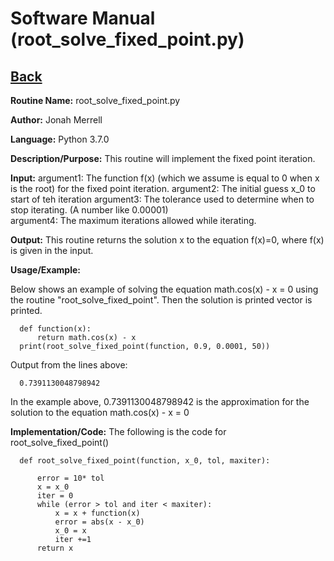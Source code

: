 # Software Manual (root_solve_fixed_point.py)

## [Back](../softwaremanual)

**Routine Name:**           root_solve_fixed_point.py

**Author:** Jonah Merrell

**Language:** Python 3.7.0

**Description/Purpose:** This routine will implement the fixed point iteration.

**Input:** argument1: The function f(x) (which we assume is equal to 0 when x is the root) for the fixed point iteration.
		   argument2: The initial guess x_0 to start of teh iteration
           argument3: The tolerance used to determine when to stop iterating. (A number like 0.00001)<br>
		   argument4: The maximum iterations allowed while iterating.<br>
		   
**Output:** This routine returns the solution x to the equation f(x)=0, where f(x) is given in the input.

**Usage/Example:**

Below shows an example of solving the equation math.cos(x) - x = 0 using the routine "root_solve_fixed_point".
 Then the solution is printed vector is printed. 

      def function(x):
          return math.cos(x) - x
      print(root_solve_fixed_point(function, 0.9, 0.0001, 50))

Output from the lines above:

      0.7391130048798942

In the example above, 0.7391130048798942 is the approximation for the solution to the equation math.cos(x) - x = 0

**Implementation/Code:** The following is the code for root_solve_fixed_point()
      
      def root_solve_fixed_point(function, x_0, tol, maxiter):
      
          error = 10* tol
          x = x_0
          iter = 0
          while (error > tol and iter < maxiter):
              x = x + function(x)
              error = abs(x - x_0)
              x_0 = x
              iter +=1
          return x
